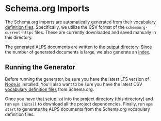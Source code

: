 # Schema.org Imports

The Schema.org imports are automatically generated from their
[vocabulary definition files][vdf]. Specifically, we utilize the CSV format of
the `schemaorg-current-https` files. These are currently downloaded and saved
manually in this directory.

[vdf]: https://schema.org/docs/developers.html#defs

The generated ALPS documents are written to the [output](./output) directory.
Since the number of generated documents is large, we also generate an
[index](./index.md).

## Running the Generator

Before running the generator, be sure you have the latest LTS version of
[Node.js] installed. You'll also want to be sure you have the latest CSV
[vocabulary definition files][vdf] from Schema.org.

[Node.js]: https://nodejs.org/en

Once you have that setup, `cd` into the project directory (this directory) and
run `npm install` to download all the project dependencies. Finally, run
`npm start` to generate the ALPS documents from the Schema.org vocabulary
definition files.
